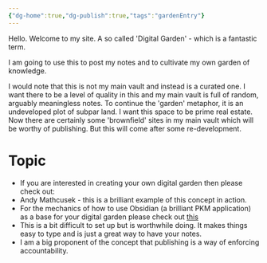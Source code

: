 ```yaml
---
{"dg-home":true,"dg-publish":true,"tags":"gardenEntry"}
---
```



Hello. Welcome to my site. A so called 'Digital Garden' - which is a fantastic term. 

I am going to use this to post my notes and to cultivate my own garden of knowledge. 

I would note that this is not my main vault and instead is a curated one. I want there to be a level of quality in this and my main vault is full of random, arguably meaningless notes. To continue the 'garden' metaphor, it is an undeveloped plot of subpar land. I want this space to be prime real estate. Now there are certainly some 'brownfield' sites in my main vault which will be worthy of publishing. But this will come after some re-development. 

# Topic 
- If you are interested in creating your own digital garden then please check out: 
- Andy Mathcusek - this is a brilliant example of this concept in action. 
- For the mechanics of how to use Obsidian (a brilliant PKM application) as a base for your digital garden please check out [this](https://github.com/oleeskild/obsidian-digital-garden)
- This is a bit difficult to  set up but is worthwhile doing. It makes things easy to type and is just a great way to have your notes. 
- I am a big proponent of the concept that publishing is a way of enforcing accountability. 
